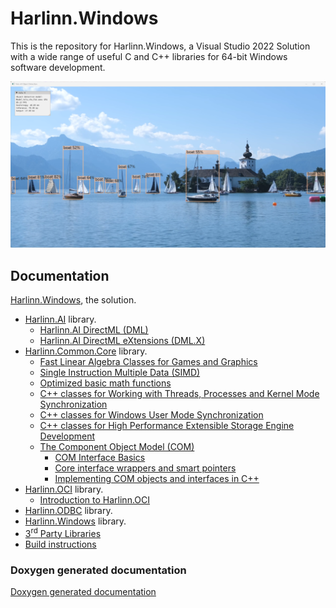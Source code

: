 ﻿# Harlinn.Windows

This is the repository for Harlinn.Windows, a Visual Studio 2022 Solution with a wide range of useful C and C++ libraries for 64-bit Windows software development. 

<img src="./Readme/Images/AI/DirectML/Yolo9/ObjectDetection.png" alt="Yolo v9" />

## Documentation

[Harlinn.Windows](https://harlinn.github.io/Cpp/Harlinn.Windows/Harlinn.Windows.html), the solution.
- [Harlinn.AI](https://harlinn.github.io/Cpp/Harlinn.Windows/Harlinn.AI/Harlinn.AI.html) library.
  - [Harlinn.AI DirectML (DML)](https://harlinn.github.io/Cpp/Harlinn.Windows/Harlinn.AI/Harlinn.AI.DML.html)
  - [Harlinn.AI DirectML eXtensions (DML.X)](https://harlinn.github.io/Cpp/Harlinn.Windows/Harlinn.AI/Harlinn.AI.DML.X.html)
- [Harlinn.Common.Core](https://harlinn.github.io/Cpp/Harlinn.Windows/Harlinn.Common.Core/Harlinn.Common.Core.html) library.
  - [Fast Linear Algebra Classes for Games and Graphics](https://harlinn.github.io/Cpp/Cpp/Math/FastLinearAlgebra.html)
  - [Single Instruction Multiple Data (SIMD)](https://harlinn.github.io/Cpp/Cpp/Math/SimdOperations.html)
  - [Optimized basic math functions](https://harlinn.github.io/Cpp/Cpp/Math/BasicMath.html)
  - [C++ classes for Working with Threads, Processes and Kernel Mode Synchronization](https://harlinn.github.io/Cpp/Harlinn.Windows/Harlinn.Common.Core/WindowsSynchronization.html)
  - [C++ classes for Windows User Mode Synchronization](https://harlinn.github.io/Cpp/Harlinn.Windows/Harlinn.Common.Core/UserModeWindowsSynchronization.html)
  - [C++ classes for High Performance Extensible Storage Engine Development](https://harlinn.github.io/Cpp/Harlinn.Windows/Harlinn.Common.Core/ESE/EsePart1.html)
  - [The Component Object Model (COM)](https://harlinn.github.io/Cpp/Harlinn.Windows/Harlinn.Common.Core/COM/COM.html)
    - [COM Interface Basics](https://harlinn.github.io/Cpp/Harlinn.Windows/Harlinn.Common.Core/COM/COMInterfaceBasics.html)
    - [Core interface wrappers and smart pointers](https://harlinn.github.io/Cpp/Harlinn.Windows/Harlinn.Common.Core/COM/COMCoreWrappers.html)
    - [Implementing COM objects and interfaces in C++](https://harlinn.github.io/Cpp/Harlinn.Windows/Harlinn.Common.Core/COM/COMImplentingInterfaces.html)
- [Harlinn.OCI](https://harlinn.github.io/Cpp/Harlinn.Windows/Harlinn.OCI/Harlinn.OCI.html) library.
  - [Introduction to Harlinn.OCI](https://harlinn.github.io/Cpp/Harlinn.Windows/Harlinn.OCI/Harlinn.OCI.Introduction.html)
- [Harlinn.ODBC](https://harlinn.github.io/Cpp/Harlinn.Windows/Harlinn.ODBC/Harlinn.ODBC.html) library.
- [Harlinn.Windows](https://harlinn.github.io/Cpp/Harlinn.Windows/Harlinn.Windows/Harlinn.Windows.html) library.
- [3<sup>rd</sup> Party Libraries](https://harlinn.github.io/Cpp/Harlinn.Windows/3rdParty/3rdParty.html)
- [Build instructions](./Readme/Build.md)

### Doxygen generated documentation


[Doxygen generated documentation](https://harlinn.github.io/Doxygen/index.html)